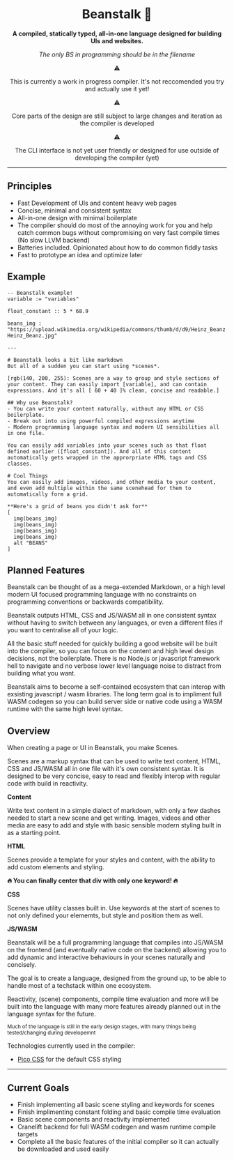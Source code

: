 <div align="center">

  <h1>Beanstalk 🌱</h1>

  <p>
    <strong>A compiled, statically typed, all-in-one language designed for building UIs and websites.</strong>
  </p>

  *The only BS in programming should be in the filename*

  ⚠️  <p>This is currently a work in progress compiler. It's not reccomended you try and actually use it yet!</p>
  ⚠️  <p>Core parts of the design are still subject to large changes and iteration as the compiler is developed</p>
  ⚠️  <p>The CLI interface is not yet user friendly or designed for use outside of developing the compiler (yet)</p>

</div>

---

## Principles
  - Fast Development of UIs and content heavy web pages
  - Concise, minimal and consistent syntax
  - All-in-one design with minimal boilerplate
  - The compiler should do most of the annoying work for you and help catch common bugs without compromising on very fast compile times (No slow LLVM backend)
  - Batteries included. Opinionated about how to do common fiddly tasks
  - Fast to prototype an idea and optimize later

## Example

    -- Beanstalk example!
    variable := "variables"

    float_constant :: 5 * 68.9

    beans_img : "https://upload.wikimedia.org/wikipedia/commons/thumb/d/d9/Heinz_Beanz.jpg/2560px-Heinz_Beanz.jpg"

    ---
    
    # Beanstalk looks a bit like markdown
    But all of a sudden you can start using *scenes*.

    [rgb(140, 200, 255): Scenes are a way to group and style sections of your content. They can easily import [variable], and can contain expressions. And it's all [ 60 + 40 ]% clean, concise and readable.]

    ## Why use Beanstalk?
    - You can write your content naturally, without any HTML or CSS boilerplate.
    - Break out into using powerful compiled expressions anytime
    - Modern programming language syntax and modern UI sensibilities all in one file.

    You can easily add variables into your scenes such as that float defined earlier ([float_constant]). And all of this content automatically gets wrapped in the approrpriate HTML tags and CSS classes.

    # Cool Things
    You can easily add images, videos, and other media to your content, and even add multiple within the same scenehead for them to automatically form a grid.

    **Here's a grid of beans you didn't ask for**
    [
      img(beans_img)
      img(beans_img)
      img(beans_img)
      img(beans_img) 
      alt "BEANS"
    ]

## Planned Features
Beanstalk can be thought of as a mega-extended Markdown, or a high level modern UI focused programming language with no constraints on programming conventions or backwards compatibility.

Beanstalk outputs HTML, CSS and JS/WASM all in one consistent syntax without having to switch between any languages, or even a different files if you want to centralise all of your logic.

All the basic stuff needed for quickly building a good website will be built into the compiler, so you can focus on the content and high level design decisions, not the boilerplate. There is no Node.js or javascript framework hell to navigate and no verbose lower level language noise to distract from building what you want.

Beanstalk aims to become a self-contained ecosystem that can interop with exsisting javascript / wasm libraries. The long term goal is to impliment full WASM codegen so you can build server side or native code using a WASM runtime with the same high level syntax.

## Overview
When creating a page or UI in Beanstalk, you make Scenes.

Scenes are a markup syntax that can be used to write text content, HTML, CSS and JS/WASM all in one file with it's own consistent syntax. It is designed to be very concise, easy to read and flexibly interop with regular code with build in reactivity.

**Content**

Write text content in a simple dialect of markdown, with only a few dashes needed to start a new scene and get writing. Images, videos and other media are easy to add and style with basic sensible modern styling built in as a starting point.

**HTML**

Scenes provide a template for your styles and content, with the ability to add custom elements and styling.

**🔥 You can finally center that div with only one keyword! 🔥**

**CSS**

Scenes have utility classes built in. Use keywords at the start of scenes to not only defined your elememts, but style and position them as well.

**JS/WASM**

Beanstalk will be a full programming language that compiles into JS/WASM on the frontend (and eventually native code on the backend) allowing you to add dynamic and interactive behaviours in your scenes naturally and concisely. 

The goal is to create a language, designed from the ground up, to be able to handle most of a techstack within one ecosystem.

Reactivity, (scene) components, compile time evaluation and more will be built into the language with many more features already planned out in the language syntax for the future.

<sub>Much of the language is still in the early design stages, with many things being tested/changing during developemnt</sub>

Technologies currently used in the compiler:
- [Pico CSS](https://picocss.com/) for the default CSS styling

---

## Current Goals
  - Finish implementing all basic scene styling and keywords for scenes
  - Finish implimenting constant folding and basic compile time evaluation
  - Basic scene components and reactivity implemented
  - Cranelift backend for full WASM codegen and wasm runtime compile targets
  - Complete all the basic features of the initial compiler so it can actually be downloaded and used easily 
